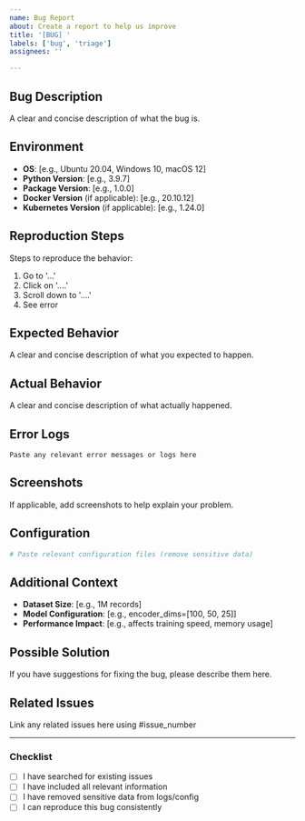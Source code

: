 ```yaml
---
name: Bug Report
about: Create a report to help us improve
title: '[BUG] '
labels: ['bug', 'triage']
assignees: ''

---
```


## Bug Description
A clear and concise description of what the bug is.

## Environment
- **OS**: [e.g., Ubuntu 20.04, Windows 10, macOS 12]
- **Python Version**: [e.g., 3.9.7]
- **Package Version**: [e.g., 1.0.0]
- **Docker Version** (if applicable): [e.g., 20.10.12]
- **Kubernetes Version** (if applicable): [e.g., 1.24.0]

## Reproduction Steps
Steps to reproduce the behavior:
1. Go to '...'
2. Click on '....'
3. Scroll down to '....'
4. See error

## Expected Behavior
A clear and concise description of what you expected to happen.

## Actual Behavior
A clear and concise description of what actually happened.

## Error Logs
```
Paste any relevant error messages or logs here
```

## Screenshots
If applicable, add screenshots to help explain your problem.

## Configuration
```yaml
# Paste relevant configuration files (remove sensitive data)
```

## Additional Context
- **Dataset Size**: [e.g., 1M records]
- **Model Configuration**: [e.g., encoder_dims=[100, 50, 25]]
- **Performance Impact**: [e.g., affects training speed, memory usage]

## Possible Solution
If you have suggestions for fixing the bug, please describe them here.

## Related Issues
Link any related issues here using #issue_number

---

### Checklist
- [ ] I have searched for existing issues
- [ ] I have included all relevant information
- [ ] I have removed sensitive data from logs/config
- [ ] I can reproduce this bug consistently
